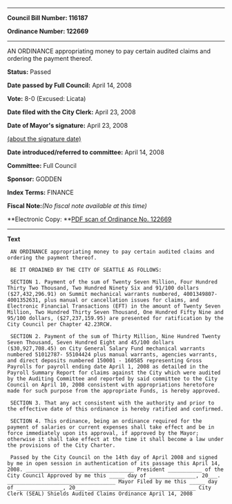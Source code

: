 

********

**Council Bill Number: 116187**
   
**Ordinance Number: 122669**
********

 AN ORDINANCE appropriating money to pay certain audited claims and ordering the payment thereof.

**Status:** Passed
   
**Date passed by Full Council:** April 14, 2008
   
**Vote:** 8-0 (Excused: Licata)
   
**Date filed with the City Clerk:** April 23, 2008
   
**Date of Mayor's signature:** April 23, 2008
   
[(about the signature date)](/~public/approvaldate.htm)
   
   
   
**Date introduced/referred to committee:** April 14, 2008
   
**Committee:** Full Council
   
**Sponsor:** GODDEN
   
   
**Index Terms:** FINANCE

**Fiscal Note:**_(No fiscal note available at this time)_

**Electronic Copy: **[PDF scan of Ordinance No. 122669](/~archives/Ordinances/Ord_122669.pdf)

********

**Text**
   
```
 AN ORDINANCE appropriating money to pay certain audited claims and ordering the payment thereof.

 BE IT ORDAINED BY THE CITY OF SEATTLE AS FOLLOWS:

 SECTION 1. Payment of the sum of Twenty Seven Million, Four Hundred Thirty Two Thousand, Two Hundred Ninety Six and 91/100 dollars ($27,432,296.91) on Summit mechanical warrants numbered, 4001349807- 4001352631, plus manual or cancellation issues for claims, and Electronic Financial Transactions (EFT) in the amount of Twenty Seven Million, Two Hundred Thirty Seven Thousand, One Hundred Fifty Nine and 95/100 dollars, ($27,237,159.95) are presented for ratification by the City Council per Chapter 42.23RCW.

 SECTION 2. Payment of the sum of Thirty Million, Nine Hundred Twenty Seven Thousand, Seven Hundred Eight and 45/100 dollars ($30,927,708.45) on City General Salary Fund mechanical warrants numbered 51012787- 55104424 plus manual warrants, agencies warrants, and direct deposits numbered 150001 - 160585 representing Gross Payrolls for payroll ending date April 1, 2008 as detailed in the Payroll Summary Report for claims against the City which were audited by the Auditing Committee and reported by said committee to the City Council on April 10, 2008 consistent with appropriations heretofore made for such purpose from the appropriate Funds, is hereby approved.

 SECTION 3. That any act consistent with the authority and prior to the effective date of this ordinance is hereby ratified and confirmed.

 SECTION 4. This ordinance, being an ordinance required for the payment of salaries or current expenses shall take effect and be in force immediately upon its approval, if approved by the Mayor; otherwise it shall take effect at the time it shall become a law under the provisions of the City Charter.

 Passed by the City Council on the 14th day of April 2008 and signed by me in open session in authentication of its passage this April 14, 2008. ___________________________________ President ___________ of the City Council Approved by me this _____ day of _______________, 20___. ___________________________________ Mayor Filed by me this _____ day of _______________, 20___ ___________________________________ City Clerk (SEAL) Shields Audited Claims Ordinance April 14, 2008

```
